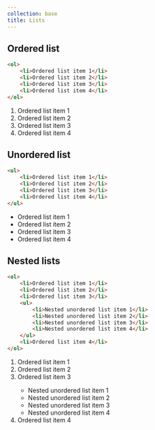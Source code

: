```yaml
---
collection: base
title: Lists
---
```


## Ordered list

```html
<ol>
    <li>Ordered list item 1</li>
    <li>Ordered list item 2</li>
    <li>Ordered list item 3</li>
    <li>Ordered list item 4</li>
</ol>
```

<ol>
    <li>Ordered list item 1</li>
    <li>Ordered list item 2</li>
    <li>Ordered list item 3</li>
    <li>Ordered list item 4</li>
</ol>

## Unordered list

```html
<ul>
    <li>Ordered list item 1</li>
    <li>Ordered list item 2</li>
    <li>Ordered list item 3</li>
    <li>Ordered list item 4</li>
</ul>
```

<ul>
    <li>Ordered list item 1</li>
    <li>Ordered list item 2</li>
    <li>Ordered list item 3</li>
    <li>Ordered list item 4</li>
</ul>

## Nested lists

```html
<ol>
    <li>Ordered list item 1</li>
    <li>Ordered list item 2</li>
    <li>Ordered list item 3</li>
    <ul>
        <li>Nested unordered list item 1</li>
        <li>Nested unordered list item 2</li>
        <li>Nested unordered list item 3</li>
        <li>Nested unordered list item 4</li>
    </ul>
    <li>Ordered list item 4</li>
</ol>
```

<ol>
    <li>Ordered list item 1</li>
    <li>Ordered list item 2</li>
    <li>Ordered list item 3</li>
    <ul>
        <li>Nested unordered list item 1</li>
        <li>Nested unordered list item 2</li>
        <li>Nested unordered list item 3</li>
        <li>Nested unordered list item 4</li>
    </ul>
    <li>Ordered list item 4</li>
</ol>
